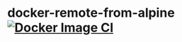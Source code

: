 # docker-remote-from-alpine [![Docker Image CI](https://github.com/MuhendisBey/docker-remote-from-alpine/actions/workflows/docker-image-build.yml/badge.svg?branch=master)](https://github.com/MuhendisBey/docker-remote-from-alpine/actions/workflows/docker-image-build.yml)
